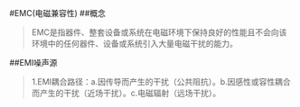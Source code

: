 #EMC(电磁兼容性)
##概念
>EMC是指器件、整套设备或系统在电磁环境下保持良好的性能且不会向该环境中的任何器件、设备或系统引入大量电磁干扰的能力。

##EMI噪声源
>1.EMI耦合路径：a.因传导而产生的干扰（公共阻抗）。b.因感性或容性耦合而产生的干扰（近场干扰）。c.电磁辐射（远场干扰）。

